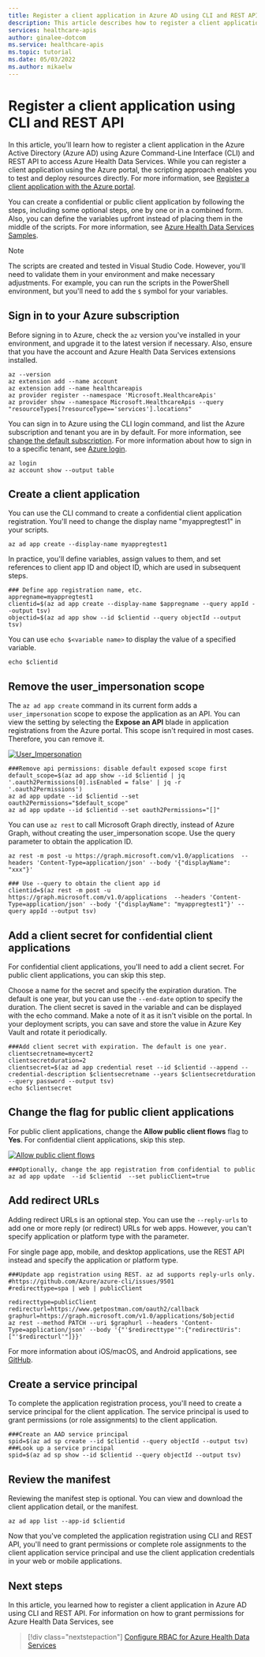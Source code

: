 ```yaml
---
title: Register a client application in Azure AD using CLI and REST API - Azure Health Data Services
description: This article describes how to register a client application Azure AD using CLI and REST API.
services: healthcare-apis
author: ginalee-dotcom
ms.service: healthcare-apis
ms.topic: tutorial
ms.date: 05/03/2022
ms.author: mikaelw
---
```


# Register a client application using CLI and REST API

In this article, you'll learn how to register a client application in the Azure Active Directory (Azure AD) using Azure Command-Line Interface (CLI) and REST API to access Azure Health Data Services. While you can register a client application using the Azure portal, the scripting approach enables you to test and deploy resources directly. For more information, see [Register a client application with the Azure portal](register-application.md).

You can create a confidential or public client application by following the steps, including some optional steps, one by one or in a combined form. Also, you can define the variables upfront instead of placing them in the middle of the scripts. For more information, see [Azure Health Data Services Samples](https://github.com/microsoft/healthcare-apis-samples/blob/main/src/scripts/appregistrationcli.http).

> [!Note] 
> The scripts are created and tested in Visual Studio Code. However, you'll need to validate them in your environment and make necessary adjustments. For example, you can run the scripts in the PowerShell environment, but you'll need to add the `$` symbol for your variables.

## Sign in to your Azure subscription

Before signing in to Azure, check the `az` version you've installed in your environment, and upgrade it to the latest version if necessary. Also, ensure that you have the account and Azure Health Data Services extensions installed.

```
az --version
az extension add --name account
az extension add --name healthcareapis
az provider register --namespace 'Microsoft.HealthcareApis'
az provider show --namespace Microsoft.HealthcareApis --query "resourceTypes[?resourceType=='services'].locations"
```
You can sign in to Azure using the CLI login command, and list the Azure subscription and tenant you are in by default. For more information, see [change the default subscription](/cli/azure/account#az-account-set). For more information about how to sign in to a specific tenant, see [Azure login](/cli/azure/authenticate-azure-cli).

```
az login
az account show --output table
```

## Create a client application

You can use the CLI command to create a confidential client application registration. You'll need to change the display name "myappregtest1" in your scripts.

`
az ad app create --display-name myappregtest1
`

In practice, you'll define variables, assign values to them, and set references to client app ID and object ID, which are used in subsequent steps.

```
### Define app registration name, etc.
appregname=myappregtest1
clientid=$(az ad app create --display-name $appregname --query appId --output tsv)
objectid=$(az ad app show --id $clientid --query objectId --output tsv)
```

You can use `echo $<variable name>` to display the value of a specified variable.

`echo $clientid`

## Remove the user_impersonation scope

The `az ad app create` command in its current form adds a `user_impersonation` scope to expose the application as an API. You can view the setting by selecting the **Expose an API** blade in application registrations from the Azure portal. This scope isn't required in most cases. Therefore, you can remove it.

[![User_Impersonation](media/app-registration-scope.png)](media/app-registration-scope.png#lightbox)

```
###Remove api permissions: disable default exposed scope first
default_scope=$(az ad app show --id $clientid | jq '.oauth2Permissions[0].isEnabled = false' | jq -r '.oauth2Permissions')
az ad app update --id $clientid --set oauth2Permissions="$default_scope"
az ad app update --id $clientid --set oauth2Permissions="[]"
```

You can use `az rest` to call Microsoft Graph directly, instead of Azure Graph, without creating the user_impersonation scope. Use the query parameter to obtain the application ID.

```
az rest -m post -u https://graph.microsoft.com/v1.0/applications  --headers 'Content-Type=application/json' --body '{"displayName": "xxx"}'

### Use --query to obtain the client app id
clientid=$(az rest -m post -u https://graph.microsoft.com/v1.0/applications  --headers 'Content-Type=application/json' --body '{"displayName": "myappregtest1"}' --query appId --output tsv)
```

## Add a client secret for confidential client applications

For confidential client applications, you'll need to add a client secret. For public client applications, you can skip this step.

Choose a name for the secret and specify the expiration duration. The default is one year, but you can use the `--end-date` option to specify the duration. The client secret is saved in the variable and can be displayed with the echo command. Make a note of it as it isn't visible on the portal.  In your deployment scripts, you can save and store the value in Azure Key Vault and rotate it periodically.

```
###Add client secret with expiration. The default is one year.
clientsecretname=mycert2
clientsecretduration=2
clientsecret=$(az ad app credential reset --id $clientid --append --credential-description $clientsecretname --years $clientsecretduration --query password --output tsv)
echo $clientsecret
```

## Change the flag for public client applications

For public client applications, change the **Allow public client flows** flag to **Yes**. For confidential client applications, skip this step.

[![Allow public client flows](media/app-registration-public-client.png)](media/app-registration-public-client.png#lightbox)

```
###Optionally, change the app registration from confidential to public
az ad app update  --id $clientid  --set publicClient=true 
```

## Add redirect URLs

Adding redirect URLs is an optional step. You can use the `--reply-urls` to add one or more reply (or redirect) URLs for web apps. However, you can't specify application or platform type with the parameter. 

For single page app, mobile, and desktop applications, use the REST API instead and specify the application or platform type. 

```
###Update app registration using REST. az ad supports reply-urls only. 
#https://github.com/Azure/azure-cli/issues/9501
#redirecttype=spa | web | publicClient

redirecttype=publicClient
redirecturl=https://www.getpostman.com/oauth2/callback
graphurl=https://graph.microsoft.com/v1.0/applications/$objectid
az rest --method PATCH --uri $graphurl --headers 'Content-Type=application/json' --body '{"'$redirecttype'":{"redirectUris":["'$redirecturl'"]}}'
```

For more information about iOS/macOS, and Android applications, see [GitHub](https://github.com/Azure/azure-cli/issues/9501).

## Create a service principal

To complete the application registration process, you'll need to create a service principal for the client application. The service principal is used to grant permissions (or role assignments) to the client application.

```
###Create an AAD service principal
spid=$(az ad sp create --id $clientid --query objectId --output tsv)
###Look up a service principal
spid=$(az ad sp show --id $clientid --query objectId --output tsv)
```

## Review the manifest

Reviewing the manifest step is optional. You can view and download the client application detail, or the manifest.

`
az ad app list --app-id $clientid
`

Now that you've completed the application registration using CLI and REST API, you'll need to grant permissions or complete role assignments to the client application service principal and use the client application credentials in your web or mobile applications.

## Next steps

In this article, you learned how to register a client application in Azure AD using CLI and REST API. For information on how to grant permissions for Azure Health Data Services, see 

>[!div class="nextstepaction"]
>[Configure RBAC for Azure Health Data Services](configure-azure-rbac.md)

